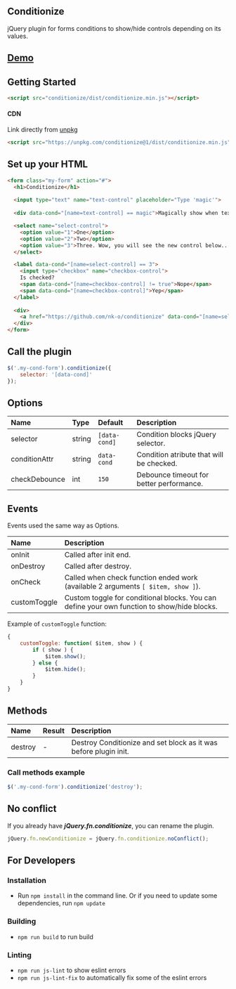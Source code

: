 ## Conditionize
jQuery plugin for forms conditions to show/hide controls depending on its values.

## [Demo](https://codepen.io/_nK/pen/jvdLKM)

## Getting Started

```html
<script src="conditionize/dist/conditionize.min.js"></script>
```

#### CDN
Link directly from [unpkg](https://unpkg.com/)
```html
<script src="https://unpkg.com/conditionize@1/dist/conditionize.min.js"></script>
```

## Set up your HTML
```html
<form class="my-form" action="#">
  <h1>Conditionize</h1>
  
  <input type="text" name="text-control" placeholder="Type 'magic'">
  
  <div data-cond="[name=text-control] == magic">Magically show when text control contains 'magic' word.</div>

  <select name="select-control">
    <option value="1">One</option>
    <option value="2">Two</option>
    <option value="3">Three. Wow, you will see the new control below...</option>
  </select>

  <label data-cond="[name=select-control] == 3">
    <input type="checkbox" name="checkbox-control">
    Is checked?
    <span data-cond="[name=checkbox-control] != true">Nope</span>
    <span data-cond="[name=checkbox-control]">Yep</span>
  </label>
  
  <div>
    <a href="https://github.com/nk-o/conditionize" data-cond="[name=select-control] == 3 && [name=checkbox-control] == true">GitHub</a>
  </div>
</form>
```

## Call the plugin

```javascript
$('.my-cond-form').conditionize({
    selector: '[data-cond]'
});
```

## Options
Name | Type | Default | Description
:--- | :--- | :------ | :----------
selector | string | `[data-cond]` | Condition blocks jQuery selector.
conditionAttr | string | `data-cond` | Condition atribute that will be checked.
checkDebounce | int | `150` | Debounce timeout for better performance.

## Events
Events used the same way as Options.

Name | Description
:--- | :----------
onInit | Called after init end.
onDestroy | Called after destroy.
onCheck | Called when check function ended work (available 2 arguments `[ $item, show ]`).
customToggle | Custom toggle for conditional blocks. You can define your own function to show/hide blocks.

Example of `customToggle` function:
```javascript
{
    customToggle: function( $item, show ) {
        if ( show ) {
            $item.show();
        } else {
            $item.hide();
        }
    }
}
```

## Methods
Name | Result | Description
:--- | :----- | :----------
destroy | - | Destroy Conditionize and set block as it was before plugin init.

### Call methods example
```javascript
$('.my-cond-form').conditionize('destroy');
```


## No conflict
If you already have ***jQuery.fn.conditionize***, you can rename the plugin.

```javascript
jQuery.fn.newConditionize = jQuery.fn.conditionize.noConflict();
```

## For Developers

### Installation
* Run `npm install` in the command line. Or if you need to update some dependencies, run `npm update`

### Building
* `npm run build` to run build

### Linting
* `npm run js-lint` to show eslint errors
* `npm run js-lint-fix` to automatically fix some of the eslint errors
